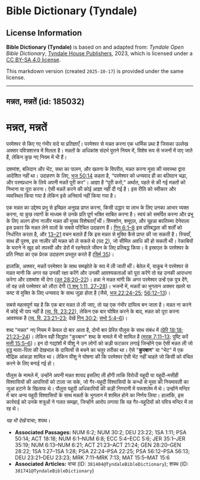 # Bible Dictionary (Tyndale)

## License Information

**Bible Dictionary (Tyndale)** is based on and adapted from: _Tyndale Open Bible Dictionary_, [Tyndale House Publishers](https://tyndaleopenresources.com/), 2023, which is licensed under a [CC BY-SA 4.0 license](https://creativecommons.org/licenses/by-sa/4.0/legalcode.en).

This markdown version (created `2025-10-17`) is provided under the same license.



--------------------------------

## मन्नत, मन्नतें (id: 185032)

मन्नत, मन्नतें
==============

परमेश्वर से किए गए गंभीर वादे या प्रतिज्ञाएँ। परमेश्वर से मन्नत करना एक धार्मिक प्रथा है जिसका उल्लेख अक्सर पवित्रशास्त्र में मिलता है। मन्नतों के अधिकांश संदर्भ पुराने नियम में, विशेष रूप से भजनों में पाए जाते हैं, लेकिन कुछ नए नियम में भी हैं।

दशमांश, बलिदान और भेंट, सब्त का पालन, और खतना के विपरीत, मन्नत करना मूसा की व्यवस्था द्वारा आदेशित नहीं था। उदाहरण के लिए, [भज 50:14](https://ref.ly/Ps50:14) कहता है, “परमेश्वर को धन्यवाद ही का बलिदान चढ़ा, और परमप्रधान के लिये अपनी मन्नतें पूरी कर”। आज्ञा है “पूरी करो,” अर्थात, पहले से की गई मन्नतों को निभाना या पूरा करना। ऐसी मन्नतें करने की कोई आज्ञा नहीं दी गई है। इस रीति को स्वीकार और व्यवस्थित किया गया है लेकिन इसे अनिवार्य नहीं किया गया है।

एक मन्नत का उद्देश्य प्रभु से इच्छित अनुग्रह प्राप्त करना, किसी उद्धार या लाभ के लिए उनका आभार व्यक्त करना, या कुछ त्यागों के माध्यम से उनके प्रति पूर्ण भक्ति साबित करना है। स्वयं को समर्पित करना और प्रभु के लिए अलग होना नाज़ीर मन्नत की मुख्य विशेषताएँ थीं। शिमशोन, शमूएल, और यूहन्ना बपतिस्मा देनेवाला इस प्रकार कि मन्नत लेने वालों के सबसे परिचित उदाहरण हैं। [गिन 6:1–8](https://ref.ly/Num6:1-Num6:8) इस प्रतिबद्धता की शर्तों को निर्धारित करता है, और [13–21](https://ref.ly/Num6:13-Num6:21) वचन बताते हैं कि इस मन्नत से मुक्ति कैसे प्राप्त की जा सकती है। स्त्रियाँ, साथ ही पुरुष, इस नाज़ीर की मन्नत को ले सकते थे (पद [2](https://ref.ly/Num6:2)), जो सीमित अवधि की हो सकती थी। रेकाबियों के घराने ने खुद को तपस्वी और डेरों में रहनेवाले जीवन के लिए प्रतिबद्ध किया। वे इस्राएल के परमेश्वर के प्रति निष्ठा का एक प्रेरक उदाहरण प्रस्तुत करते हैं ([यिर्म 35](https://ref.ly/Jer35:1-Jer35:19))।

हालांकि, अक्सर, मन्नतें परमेश्वर के साथ समझोते के रूप में ली जाती थीं। बेतेल में, याकूब ने परमेश्वर से मन्नत मानी कि अगर वह उनकी रक्षा करेंगे और उनकी आवश्यकताओं को पूरा करेंगे तो वह उनकी आराधना करेगा और दशमांश भी देगा ([उत 28:20–22](https://ref.ly/Gen28:20-Gen28:22))। हन्ना ने मन्नत मांगी कि अगर परमेश्वर उन्हें एक पुत्र देंगे, तो वह उसे परमेश्वर को लौटा देगी ([1 शमू 1:11, 27–28](https://ref.ly/1Sam1:11))। भजनों में, मन्नतों का भुगतान अक्सर खतरे या कष्ट से मुक्ति के लिए धन्यवाद के साथ जुड़ा होता है (जैसे, [भज 22:24–25](https://ref.ly/Ps22:24-Ps22:25); [56:12–13](https://ref.ly/Ps56:12-Ps56:13))।

सबसे महत्वपूर्ण यह है कि एक बार मन्नत ले ली जाए, तो यह एक गंभीर दायित्व बन जाता है। मन्नत ना करने में कोई भी पाप नहीं है ([व्य. वि. 23:22](https://ref.ly/Deut23:22)), लेकिन एक बार घोषित करने के बाद, मन्नत को पूरा करना आवश्यक है ([व्य. वि. 23:21–23](https://ref.ly/Deut23:21-Deut23:23); देखें [गिन 30:2](https://ref.ly/Num30:2); [सभो 5:4–6](https://ref.ly/Eccl5:4-Eccl5:6))।

शब्द "मन्नत" नए नियम में केवल दो बार आता है, दोनों बार प्रेरित पौलुस के साथ संबंध में ([प्रेरि 18:18](https://ref.ly/Acts18:18); [21:23–24](https://ref.ly/Acts21:23-Acts21:24))। लेकिन वही सिद्धांत "कुरबान" शब्द के मामले में भी शामिल है ([मरक 7:11–13](https://ref.ly/Mark7:11-Mark7:13); पुष्टि करें [मत्ती 15:5–6](https://ref.ly/Matt15:5-Matt15:6))। इन दो गद्यांशों में यीशु ने उन लोगों को कड़ी फटकार लगाई जिन्होंने एक ऐसी मन्नत ली जो वृद्ध माता\-पिता की देखभाल के दायित्वों से बचने का चतुर तरीका था। ऐसे "**कुरबान**" या "भेंट" में एक मौद्रिक आंकड़ा शामिल था। लेकिन यीशु ने घोषणा की कि परमेश्वर ऐसी भेंट नहीं चाहते जो किसी को वंचित करने के लिए बनाई गई हो।

पौलुस के मामले में, उन्होंने अपनी मन्नत शायद इसलिए ली होंगी ताकि विरोधी यहूदी या यहूदी\-मसीही विश्वासियों की आपत्तियों को टाला जा सके, जो गैर\-यहूदी विश्वासियों के कन्धों से मूसा की नियमावली का जुआ हटाने के खिलाफ थे। पौलुस यहूदी अधिकारियों की कड़ी निगरानी में यरूशलेम में थे। उन्होंने मन्दिर में चार अन्य यहूदी विश्वासियों के साथ मन्नतों के भुगतान में शामिल होने का निर्णय लिया। हालांकि, इस कार्रवाई को उनके शत्रुओं ने गलत समझा, जिन्होंने आरोप लगाया कि वह गैर\-यहूदियों को पवित्र मन्दिर में ला रह थे।

*यह भी देखें* वाचा; शपथ।

* **Associated Passages:** NUM 6:2; NUM 30:2; DEU 23:22; 1SA 1:11; PSA 50:14; ACT 18:18; NUM 6:1–NUM 6:8; ECC 5:4–ECC 5:6; JER 35:1–JER 35:19; NUM 6:13–NUM 6:21; ACT 21:23–ACT 21:24; GEN 28:20–GEN 28:22; 1SA 1:27–1SA 1:28; PSA 22:24–PSA 22:25; PSA 56:12–PSA 56:13; DEU 23:21–DEU 23:23; MRK 7:11–MRK 7:13; MAT 15:5–MAT 15:6
* **Associated Articles:** वाचा (ID: `381404@TyndaleBibleDictionary`); शपथ (ID: `381741@TyndaleBibleDictionary`)

